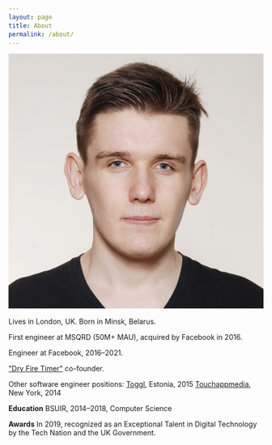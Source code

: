 ```yaml
---
layout: page
title: About
permalink: /about/
---
```


![img160](/assets/pic/biopic.jpg)

Lives in London, UK. Born in Minsk, Belarus.

First engineer at MSQRD (50M+ MAU), acquired by Facebook in 2016. 

Engineer at Facebook, 2016–2021. 

["Dry Fire Timer"](http://dryfiretimer.com/) co-founder. 

Other software engineer positions:
[Toggl](https://toggl.com), Estonia, 2015
[Touchappmedia](https://www.touchappmedia.com/), New York, 2014

__Education__
BSUIR, 2014–2018, Computer Science

__Awards__
In 2019, recognized as an Exceptional Talent in Digital Technology by the Tech Nation and the UK Government. 

